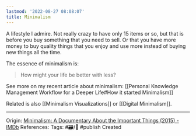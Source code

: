 ```yaml
---
lastmod: '2022-08-27 08:08:07'
title: Minimalism
---
```


A lifestyle I admire. Not really crazy to have only 15 items or so, but that is before you buy something that you need to sell. Or that you have more money to buy quality things that you enjoy and use more instead of buying new things all the time.

The essence of minimalism is:
> How might your life be better with less?

See more on my recent article about minimalism: [[Personal Knowledge Management Workflow for a Deeper Life#How it started Minimalism]]

Related is also [[Minimalism Visualizations]] or [[Digital Minimalism]].

---
Origin: [Minimalism: A Documentary About the Important Things (2015) - IMDb](https://www.imdb.com/title/tt3810760/) 
References: 
Tags: #🗃/🌻 #publish 
Created